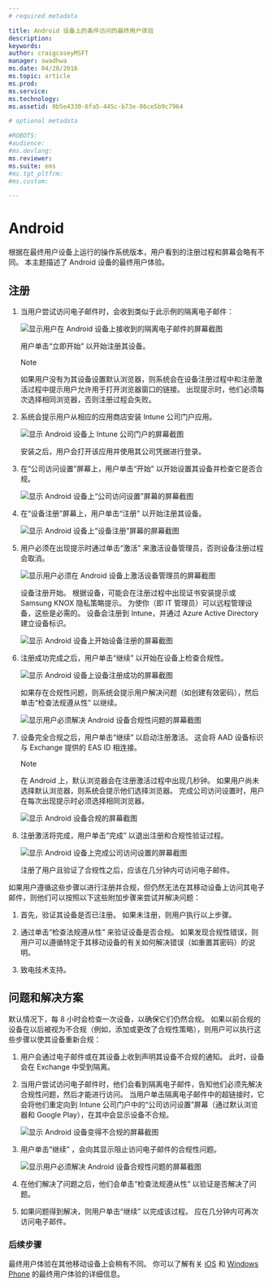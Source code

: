 ```yaml
---
# required metadata

title: Android 设备上的条件访问的最终用户体验
description:
keywords:
author: craigcaseyMSFT
manager: swadhwa
ms.date: 04/28/2016
ms.topic: article
ms.prod:
ms.service:
ms.technology:
ms.assetid: 0b5e4330-6fa5-445c-b73e-86ce5b9c7964

# optional metadata

#ROBOTS:
#audience:
#ms.devlang:
ms.reviewer:
ms.suite: ems
#ms.tgt_pltfrm:
#ms.custom:

---
```


# Android

根据在最终用户设备上运行的操作系统版本，用户看到的注册过程和屏幕会略有不同。 本主题描述了 Android 设备的最终用户体验。

## 注册

1.  当用户尝试访问电子邮件时，会收到类似于此示例的隔离电子邮件：

    ![显示用户在 Android 设备上接收到的隔离电子邮件的屏幕截图](./media/ProtectEmail/EUX-Android-quarantine-Email.png)

    用户单击“立即开始”  以开始注册其设备。

    > [!NOTE]
    > 如果用户没有为其设备设置默认浏览器，则系统会在设备注册过程中和注册激活过程中提示用户允许用于打开浏览器窗口的链接。 出现提示时，他们必须每次选择相同浏览器，否则注册过程会失败。

2.  系统会提示用户从相应的应用商店安装 Intune 公司门户应用。

    ![显示 Android 设备上 Intune 公司门户的屏幕截图](./media/ProtectEmail/EUX-Android-Portal.png)

    安装之后，用户会打开该应用并使用其公司凭据进行登录。

3.  在“公司访问设置”屏幕上，用户单击“开始”  以开始设置其设备并检查它是否合规。

    ![显示 Android 设备上“公司访问设置”屏幕的屏幕截图](./media/ProtectEmail/EUX-Android-company-Access-Setup.PNG)

4.  在“设备注册”屏幕上，用户单击“注册”  以开始注册其设备。

    ![显示 Android 设备上“设备注册”屏幕的屏幕截图](./media/ProtectEmail/EUX-Android-device-Enroll.png)

5.  用户必须在出现提示时通过单击“激活”  来激活设备管理员，否则设备注册过程会取消。

    ![显示用户必须在 Android 设备上激活设备管理员的屏幕截图](./media/ProtectEmail/EUX-Android-activate-DeviceAdmin.PNG)

    设备注册开始。 根据设备，可能会在注册过程中出现证书安装提示或 Samsung KNOX 隐私策略提示。 为使你（即 IT 管理员）可以远程管理设备，这些是必需的。 设备会注册到 Intune，并通过 Azure Active Directory 建立设备标识。

    ![显示 Android 设备上开始设备注册的屏幕截图](./media/ProtectEmail/EUX-Android-enrolling-Device.png)

6.  注册成功完成之后，用户单击“继续”  以开始在设备上检查合规性。

    ![显示 Android 设备上设备注册成功的屏幕截图](./media/ProtectEmail/EUX-Android-enroll-Success.png)

    如果存在合规性问题，则系统会提示用户解决问题（如创建有效密码），然后单击“检查法规遵从性”  以继续。

    ![显示用户必须解决 Android 设备合规性问题的屏幕截图](./media/ProtectEmail/EUX-Android-resolve-Compliance-Issues.png)

7.  设备完全合规之后，用户单击“继续”  以启动注册激活。 这会将 AAD 设备标识与 Exchange 提供的 EAS ID 相连接。

    > [!NOTE]
    > 在 Android 上，默认浏览器会在注册激活过程中出现几秒钟。 如果用户尚未选择默认浏览器，则系统会提示他们选择浏览器。 完成公司访问设置时，用户在每次出现提示时必须选择相同浏览器。

    ![显示 Android 设备合规的屏幕截图](./media/ProtectEmail/EUX-Android-compliance-Successful.PNG)

8.  注册激活将完成，用户单击“完成”  以退出注册和合规性验证过程。

    ![显示 Android 设备上完成公司访问设置的屏幕截图](./media/ProtectEmail/EUX-Android-all-Successful2.PNG)

    注册了用户且验证了合规性之后，应该在几分钟内可访问电子邮件。

如果用户遵循这些步骤以进行注册并合规，但仍然无法在其移动设备上访问其电子邮件，则他们可以按照以下这些附加步骤来尝试并解决问题：

1.  首先，验证其设备是否已注册。 如果未注册，则用户执行以上步骤。

2.  通过单击“检查法规遵从性” 来验证设备是否合规。 如果发现合规性错误，则用户可以遵循特定于其移动设备的有关如何解决错误（如重置其密码）的说明。

3.  致电技术支持。

## 问题和解决方案
默认情况下，每 8 小时会检查一次设备，以确保它们仍然合规。 如果以前合规的设备在以后被视为不合规（例如，添加或更改了合规性策略），则用户可以执行这些步骤以使其设备重新合规：

1.  用户会通过电子邮件或在其设备上收到声明其设备不合规的通知。 此时，设备会在 Exchange 中受到隔离。

2.  当用户尝试访问电子邮件时，他们会看到隔离电子邮件，告知他们必须先解决合规性问题，然后才能进行访问。 当用户单击隔离电子邮件中的超链接时，它会将他们重定向到 Intune 公司门户中的“公司访问设置”屏幕（通过默认浏览器和 Google Play），在其中会显示设备不合规。

    ![显示 Android 设备变得不合规的屏幕截图](./media/ProtectEmail/EUX-Android-outOfCompliance.png)

3.  用户单击“继续”  ，会向其显示阻止访问电子邮件的合规性问题。

    ![显示用户必须解决 Android 设备合规性问题的屏幕截图](./media/ProtectEmail/EUX-Android-resolve-Compliance-Issues.png)

4.  在他们解决了问题之后，他们会单击“检查法规遵从性”  以验证是否解决了问题。

5.  如果问题得到解决，则用户单击“继续”  以完成该过程。 应在几分钟内可再次访问电子邮件。

### 后续步骤
最终用户体验在其他移动设备上会稍有不同。 你可以了解有关 [iOS](end-user-experience-conditional-access-ios.md) 和 [Windows Phone](end-user-experience-conditional-access-winphone.md) 的最终用户体验的详细信息。


<!--HONumber=Apr16_HO4-->


